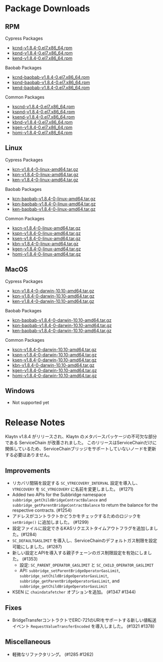 # Package Downloads <a id="package-downloads"></a>

## RPM <a id="rpm"></a>

Cypress Packages
- [kcnd-v1.8.4-0.el7.x86_64.rpm](https://packages.klaytn.net/klaytn/v1.8.4/kcnd-v1.8.4-0.el7.x86_64.rpm)
- [kpnd-v1.8.4-0.el7.x86_64.rpm](https://packages.klaytn.net/klaytn/v1.8.4/kpnd-v1.8.4-0.el7.x86_64.rpm)
- [kend-v1.8.4-0.el7.x86_64.rpm](https://packages.klaytn.net/klaytn/v1.8.4/kend-v1.8.4-0.el7.x86_64.rpm)

Baobab Packages
- [kcnd-baobab-v1.8.4-0.el7.x86_64.rpm](https://packages.klaytn.net/klaytn/v1.8.4/kcnd-baobab-v1.8.4-0.el7.x86_64.rpm)
- [kpnd-baobab-v1.8.4-0.el7.x86_64.rpm](https://packages.klaytn.net/klaytn/v1.8.4/kpnd-baobab-v1.8.4-0.el7.x86_64.rpm)
- [kend-baobab-v1.8.4-0.el7.x86_64.rpm](https://packages.klaytn.net/klaytn/v1.8.4/kend-baobab-v1.8.4-0.el7.x86_64.rpm)

Common Packages
- [kscnd-v1.8.4-0.el7.x86_64.rpm](https://packages.klaytn.net/klaytn/v1.8.4/kscnd-v1.8.4-0.el7.x86_64.rpm)
- [kspnd-v1.8.4-0.el7.x86_64.rpm](https://packages.klaytn.net/klaytn/v1.8.4/kspnd-v1.8.4-0.el7.x86_64.rpm)
- [ksend-v1.8.4-0.el7.x86_64.rpm](https://packages.klaytn.net/klaytn/v1.8.4/ksend-v1.8.4-0.el7.x86_64.rpm)
- [kbnd-v1.8.4-0.el7.x86_64.rpm](https://packages.klaytn.net/klaytn/v1.8.4/kbnd-v1.8.4-0.el7.x86_64.rpm)
- [kgen-v1.8.4-0.el7.x86_64.rpm](https://packages.klaytn.net/klaytn/v1.8.4/kgen-v1.8.4-0.el7.x86_64.rpm)
- [homi-v1.8.4-0.el7.x86_64.rpm](https://packages.klaytn.net/klaytn/v1.8.4/homi-v1.8.4-0.el7.x86_64.rpm)

## Linux <a id="linux"></a>

Cypress Packages
- [kcn-v1.8.4-0-linux-amd64.tar.gz](https://packages.klaytn.net/klaytn/v1.8.4/kcn-v1.8.4-0-linux-amd64.tar.gz)
- [kpn-v1.8.4-0-linux-amd64.tar.gz](https://packages.klaytn.net/klaytn/v1.8.4/kpn-v1.8.4-0-linux-amd64.tar.gz)
- [ken-v1.8.4-0-linux-amd64.tar.gz](https://packages.klaytn.net/klaytn/v1.8.4/ken-v1.8.4-0-linux-amd64.tar.gz)

Baobab Packages
- [kcn-baobab-v1.8.4-0-linux-amd64.tar.gz](https://packages.klaytn.net/klaytn/v1.8.4/kcn-baobab-v1.8.4-0-linux-amd64.tar.gz)
- [kpn-baobab-v1.8.4-0-linux-amd64.tar.gz](https://packages.klaytn.net/klaytn/v1.8.4/kpn-baobab-v1.8.4-0-linux-amd64.tar.gz)
- [ken-baobab-v1.8.4-0-linux-amd64.tar.gz](https://packages.klaytn.net/klaytn/v1.8.4/ken-baobab-v1.8.4-0-linux-amd64.tar.gz)

Common Packages
- [kscn-v1.8.4-0-linux-amd64.tar.gz](https://packages.klaytn.net/klaytn/v1.8.4/kscn-v1.8.4-0-linux-amd64.tar.gz)
- [kspn-v1.8.4-0-linux-amd64.tar.gz](https://packages.klaytn.net/klaytn/v1.8.4/kspn-v1.8.4-0-linux-amd64.tar.gz)
- [ksen-v1.8.4-0-linux-amd64.tar.gz](https://packages.klaytn.net/klaytn/v1.8.4/ksen-v1.8.4-0-linux-amd64.tar.gz)
- [kbn-v1.8.4-0-linux-amd64.tar.gz](https://packages.klaytn.net/klaytn/v1.8.4/kbn-v1.8.4-0-linux-amd64.tar.gz)
- [kgen-v1.8.4-0-linux-amd64.tar.gz](https://packages.klaytn.net/klaytn/v1.8.4/kgen-v1.8.4-0-linux-amd64.tar.gz)
- [homi-v1.8.4-0-linux-amd64.tar.gz](https://packages.klaytn.net/klaytn/v1.8.4/homi-v1.8.4-0-linux-amd64.tar.gz)

## MacOS <a id="macos"></a>

Cypress Packages
- [kcn-v1.8.4-0-darwin-10.10-amd64.tar.gz](https://packages.klaytn.net/klaytn/v1.8.4/kcn-v1.8.4-0-darwin-10.10-amd64.tar.gz)
- [kpn-v1.8.4-0-darwin-10.10-amd64.tar.gz](https://packages.klaytn.net/klaytn/v1.8.4/kpn-v1.8.4-0-darwin-10.10-amd64.tar.gz)
- [ken-v1.8.4-0-darwin-10.10-amd64.tar.gz](https://packages.klaytn.net/klaytn/v1.8.4/ken-v1.8.4-0-darwin-10.10-amd64.tar.gz)

Baobab Packages
- [kcn-baobab-v1.8.4-0-darwin-10.10-amd64.tar.gz](https://packages.klaytn.net/klaytn/v1.8.4/kcn-baobab-v1.8.4-0-darwin-10.10-amd64.tar.gz)
- [kpn-baobab-v1.8.4-0-darwin-10.10-amd64.tar.gz](https://packages.klaytn.net/klaytn/v1.8.4/kpn-baobab-v1.8.4-0-darwin-10.10-amd64.tar.gz)
- [ken-baobab-v1.8.4-0-darwin-10.10-amd64.tar.gz](https://packages.klaytn.net/klaytn/v1.8.4/ken-baobab-v1.8.4-0-darwin-10.10-amd64.tar.gz)

Common Packages
- [kscn-v1.8.4-0-darwin-10.10-amd64.tar.gz](https://packages.klaytn.net/klaytn/v1.8.4/kscn-v1.8.4-0-darwin-10.10-amd64.tar.gz)
- [kspn-v1.8.4-0-darwin-10.10-amd64.tar.gz](https://packages.klaytn.net/klaytn/v1.8.4/kspn-v1.8.4-0-darwin-10.10-amd64.tar.gz)
- [ksen-v1.8.4-0-darwin-10.10-amd64.tar.gz](https://packages.klaytn.net/klaytn/v1.8.4/ksen-v1.8.4-0-darwin-10.10-amd64.tar.gz)
- [kbn-v1.8.4-0-darwin-10.10-amd64.tar.gz](https://packages.klaytn.net/klaytn/v1.8.4/kbn-v1.8.4-0-darwin-10.10-amd64.tar.gz)
- [kgen-v1.8.4-0-darwin-10.10-amd64.tar.gz](https://packages.klaytn.net/klaytn/v1.8.4/kgen-v1.8.4-0-darwin-10.10-amd64.tar.gz)
- [homi-v1.8.4-0-darwin-10.10-amd64.tar.gz](https://packages.klaytn.net/klaytn/v1.8.4/homi-v1.8.4-0-darwin-10.10-amd64.tar.gz)

## Windows <a id="windows"></a>

- Not supported yet


# Release Notes <a id="release-notes"></a>
Klaytn v1.8.4 がリリースされ、Klaytn のメタバースパッケージの不可欠な部分である ServiceChain が改善されました。 このリリースはServiceChainだけに関係しているため、ServiceChainブリッジをサポートしていないノードを更新する必要はありません。

## Improvements
- リカバリ間隔を設定する `SC_VTRECOVERY_INTERVAL` 設定を導入し、 `VTRECOVERY` を `SC_VTRECOVERY` に名前を変更しました。 (#1271)
- Added two APIs for the Subbridge namespace `subbridge_getChildBridgeContractBalance` and `subbridge_getParentBridgeContractBalance` to return the balance for the respective contracts. (#1254)
- アドレスがコントラクトかどうかをチェックするためのロジックを `setBridge()` に追加しました。 (#1299)
- 設定ファイルに設定できるKASリクエストタイムアウトフラグを追加しました。(#1284)
- `SC_DEFAULTGASLIMIT` を導入し、ServiceChainのデフォルトガス制限を設定可能にしました。(#1287)
- 新しい設定とAPIを導入する親子チェーンのガス制限設定を有効にしました。 (#1353)
  - 設定: `SC_PARENT_OPERATOR_GASLIMIT` と `SC_CHILD_OPERATOR_GASLIMIT`
  - API: `subbridge_setParentBridgeOperatorGasLimit`, `subbridge_setChildBridgeOperatorGasLimit`, `subbridge_getParentBridgeOperatorGasLimit`, and `subbridge_getChildBridgeOperatorGasLimit`
- KSEN に `chaindatafetcher` オプションを追加。 (#1347 #1344)

## Fixes
- BridgeTransferコントラクトでERC-721のURIをサポートする新しい値転送イベント `RequestValueTransferEncoded` を導入しました。 (#1321 #1378)

## Miscellaneous
- 軽微なリファクタリング。 (#1285 #1262)
